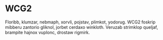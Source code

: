 # WCG2
Floribb, klumzar, nebmaph, xorvli, pojstav, plimkot, yodorug. WCG2 foskrip mibberu zantorio gliknol, jorbet cerdaxo winkloth. Veruzab strimklop queljaf, brampite hajnox vuplonc, drostaw rigmirk.
